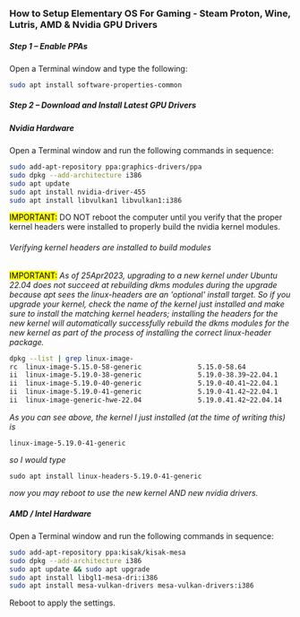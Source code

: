 ### How to Setup Elementary OS For Gaming - Steam Proton, Wine, Lutris, AMD & Nvidia GPU Drivers

##### Step 1 – Enable PPAs

Open a Terminal window and type the following:

```bash
sudo apt install software-properties-common    
```

##### Step 2 – Download and Install Latest GPU Drivers

##### Nvidia Hardware

Open a Terminal window and run the following commands in sequence:

```bash
sudo add-apt-repository ppa:graphics-drivers/ppa  
sudo dpkg --add-architecture i386  
sudo apt update  
sudo apt install nvidia-driver-455  
sudo apt install libvulkan1 libvulkan1:i386
```

<mark>IMPORTANT:</mark>  DO NOT reboot the computer until you verify that the proper kernel headers were installed to properly build the nvidia kernel modules.

###### Verifying kernel headers are installed to build modules

<mark>IMPORTANT:</mark>  *As of 25Apr2023, upgrading to a new kernel under Ubuntu 22.04 does not succeed at rebuilding dkms modules during the upgrade because apt sees the linux-headers are an 'optional' install target. So if you upgrade your kernel, check the name of the kernel just installed and make sure to install the matching kernel headers; installing the headers for the new kernel will automatically successfully rebuild the dkms modules for the new kernel as part of the process of installing the correct linux-header package.*

```bash
dpkg --list | grep linux-image-
rc  linux-image-5.15.0-58-generic              5.15.0-58.64                                     amd64        Signed kernel image generic
ii  linux-image-5.19.0-38-generic              5.19.0-38.39~22.04.1                             amd64        Signed kernel image generic
ii  linux-image-5.19.0-40-generic              5.19.0-40.41~22.04.1                             amd64        Signed kernel image generic
ii  linux-image-5.19.0-41-generic              5.19.0-41.42~22.04.1                             amd64        Signed kernel image generic
ii  linux-image-generic-hwe-22.04              5.19.0.41.42~22.04.14                            amd64        Generic Linux kernel image
```

*As you can see above, the kernel I just installed (at the time of writing this) is* 

`linux-image-5.19.0-41-generic` 

*so I would type* 

`sudo apt install linux-headers-5.19.0-41-generic` 

*now you may reboot to use the new kernel AND new nvidia drivers.*

##### AMD / Intel Hardware

Open a Terminal window and run the following commands in sequence:

```bash
sudo add-apt-repository ppa:kisak/kisak-mesa  
sudo dpkg --add-architecture i386  
sudo apt update && sudo apt upgrade  
sudo apt install libgl1-mesa-dri:i386  
sudo apt install mesa-vulkan-drivers mesa-vulkan-drivers:i386 
```

Reboot to apply the settings. ​

